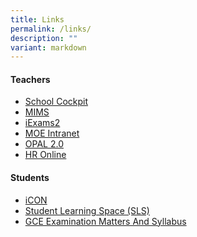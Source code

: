 ```yaml
---
title: Links
permalink: /links/
description: ""
variant: markdown
---
```

<h4><strong>Teachers</strong></h4>
<ul>

<li><a href="https://schoolcockpit.moe.gov.sg/" target="_blank" rel="noopener">School Cockpit</a></li>

<li><a href="https://mims.moe.gov.sg/" target="_blank" rel="noopener">MIMS</a></li>
<li><a href="https://iexams.seab.gov.sg/sso/login" target="_blank" rel="noopener">iExams2</a></li>
<li><a href="https://intranet.moe.gov.sg/" target="_blank" rel="noopener">MOE Intranet</a></li>
<li><a href="https://tinyurl.com/2020opal" target="_blank" rel="noopener">OPAL 2.0</a></li>
<li><a href="https://intranet.moe.gov.sg/hronline" target="_blank" rel="noopener">HR Online</a></li>
</ul>
<h4><strong>Students</strong></h4>
<ul>
<li><a href="https://workspace.google.com/dashboard" target="_blank" rel="noopener">iCON</a></li>
<li><a href="https://vle.learning.moe.edu.sg/login" target="_blank" rel="noopener">Student Learning Space (SLS)</a></li>
<li><a href="https://www.seab.gov.sg/" target="_blank" rel="noopener">GCE Examination Matters And Syllabus</a></li>
</ul>